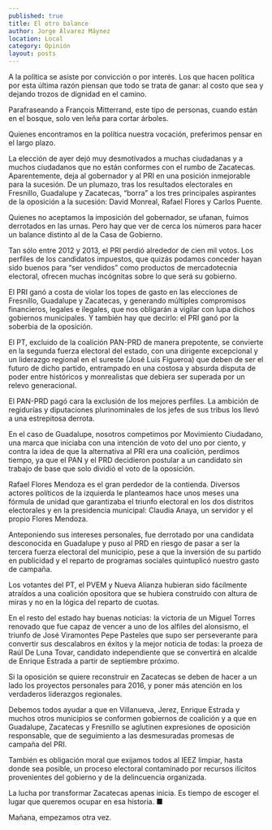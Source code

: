 ```yaml
---
published: true
title: El otro balance
author: Jorge Álvarez Máynez
location: Local
category: Opinión
layout: posts
---
```


A la política se asiste por convicción o por interés. Los que hacen política por esta última razón piensan que todo se trata de ganar: al costo que sea y dejando trozos de dignidad en el camino.

Parafraseando a François Mitterrand, este tipo de personas, cuando están en el bosque, solo ven leña para cortar árboles.

Quienes encontramos en la política nuestra vocación, preferimos pensar en el largo plazo.  

La elección de ayer dejó muy desmotivados a muchas ciudadanas y a muchos ciudadanos que no están conformes con el rumbo de Zacatecas.
Aparentemente, deja al gobernador y al PRI en una posición inmejorable para la sucesión. De un plumazo, tras los resultados electorales en Fresnillo, Guadalupe y Zacatecas, “borra” a los tres principales aspirantes de la oposición a la sucesión: David Monreal, Rafael Flores y Carlos Puente.

Quienes no aceptamos la imposición del gobernador, se ufanan, fuimos derrotados en las urnas. Pero hay que ver de cerca los números para hacer un balance distinto al de la Casa de Gobierno.

Tan sólo entre 2012 y 2013, el PRI perdió alrededor de cien mil votos. Los perfiles de los candidatos impuestos, que quizás podamos conceder hayan sido buenos para “ser vendidos” como productos de mercadotecnia electoral, ofrecen muchas incógnitas sobre lo que será su gobierno.

El PRI ganó a costa de violar los topes de gasto en las elecciones de Fresnillo, Guadalupe y Zacatecas, y generando múltiples compromisos financieros, legales e ilegales, que nos obligarán a vigilar con lupa dichos gobiernos municipales.
Y también hay que decirlo: el PRI ganó por la soberbia de la oposición.

El PT, excluido de la coalición PAN-PRD de manera prepotente, se convierte en la segunda fuerza electoral del estado, con una dirigente excepcional y un liderazgo regional en el sureste (José Luis Figueroa) que deben de ser el futuro de dicho partido, entrampado en una costosa y absurda disputa de poder entre históricos y monrealistas que debiera ser superada por un relevo generacional.

El PAN-PRD pagó cara la exclusión de los mejores perfiles. La ambición de regidurías y diputaciones plurinominales de los jefes de sus tribus los llevó a una estrepitosa derrota.

En el caso de Guadalupe, nosotros competimos por Movimiento Ciudadano, una marca que iniciaba con una intención de voto del uno por ciento, y contra la idea de que la alternativa al PRI era una coalición, perdimos tiempo, ya que el PAN y el PRD decidieron postular a un candidato sin trabajo de base que solo dividió el voto de la oposición. 

Rafael Flores Mendoza es el gran perdedor de la contienda. Diversos actores políticos de la izquierda le planteamos hace unos meses una fórmula de unidad que garantizaba el triunfo electoral en los dos distritos electorales y en la presidencia municipal: Claudia Anaya, un servidor y el propio Flores Mendoza.

Anteponiendo sus intereses personales, fue derrotado por una candidata desconocida en Guadalupe y puso al PRD en riesgo de pasar a ser la tercera fuerza electoral del municipio, pese a que la inversión de su partido en publicidad y el reparto de programas sociales quintuplicó nuestro gasto de campaña.

Los votantes del PT, el PVEM y Nueva Alianza hubieran sido fácilmente atraídos a una coalición opositora que se hubiera construido con altura de miras y no en la lógica del reparto de cuotas. 

En el resto del estado hay buenas noticias: la victoria de un Miguel Torres renovado que fue capaz de vencer a uno de los alfiles del alonsismo, el triunfo de José Viramontes Pepe Pasteles que supo ser perseverante para convertir sus descalabros en éxitos y la mejor noticia de todas: la proeza de Raúl De Luna Tovar, candidato independiente que se convertirá en alcalde de Enrique Estrada a partir de septiembre próximo.

Si la oposición se quiere reconstruir en Zacatecas se deben de hacer a un lado los proyectos personales para 2016, y poner más atención en los verdaderos liderazgos regionales. 

Debemos todos ayudar a que en Villanueva, Jerez, Enrique Estrada y muchos otros municipios se conformen gobiernos de coalición y a que en Guadalupe, Zacatecas y Fresnillo se aglutinen expresiones de oposición responsable, que de seguimiento a las desmesuradas promesas de campaña del PRI. 

También es obligación moral que exijamos todos al IEEZ limpiar, hasta donde sea posible, un proceso electoral contaminado por recursos ilícitos provenientes del gobierno y de la delincuencia organizada.

La lucha por transformar Zacatecas apenas inicia. Es tiempo de escoger el lugar que queremos ocupar en esa historia. ■

Mañana, empezamos otra vez.
